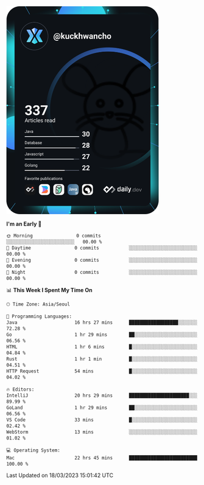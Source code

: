 <a href="https://app.daily.dev/kuckhwancho"><img src="https://github.com/kuckjwi0928/kuckjwi0928/blob/master/devcard.svg" width="400" alt="Kuckjwi Devcard"/></a>

<!--START_SECTION:waka-->
**I'm an Early 🐤** 

```text
🌞 Morning                0 commits           ░░░░░░░░░░░░░░░░░░░░░░░░░   00.00 % 
🌆 Daytime                0 commits           ░░░░░░░░░░░░░░░░░░░░░░░░░   00.00 % 
🌃 Evening                0 commits           ░░░░░░░░░░░░░░░░░░░░░░░░░   00.00 % 
🌙 Night                  0 commits           ░░░░░░░░░░░░░░░░░░░░░░░░░   00.00 % 
```


📊 **This Week I Spent My Time On** 

```text
🕑︎ Time Zone: Asia/Seoul

💬 Programming Languages: 
Java                     16 hrs 27 mins      ██████████████████░░░░░░░   72.28 % 
Go                       1 hr 29 mins        ██░░░░░░░░░░░░░░░░░░░░░░░   06.56 % 
HTML                     1 hr 6 mins         █░░░░░░░░░░░░░░░░░░░░░░░░   04.84 % 
Rust                     1 hr 1 min          █░░░░░░░░░░░░░░░░░░░░░░░░   04.51 % 
HTTP Request             54 mins             █░░░░░░░░░░░░░░░░░░░░░░░░   04.02 % 

🔥 Editors: 
IntelliJ                 20 hrs 29 mins      ██████████████████████░░░   89.99 % 
GoLand                   1 hr 29 mins        ██░░░░░░░░░░░░░░░░░░░░░░░   06.56 % 
VS Code                  33 mins             █░░░░░░░░░░░░░░░░░░░░░░░░   02.42 % 
WebStorm                 13 mins             ░░░░░░░░░░░░░░░░░░░░░░░░░   01.02 % 

💻 Operating System: 
Mac                      22 hrs 45 mins      █████████████████████████   100.00 % 
```


 Last Updated on 18/03/2023 15:01:42 UTC
<!--END_SECTION:waka-->
